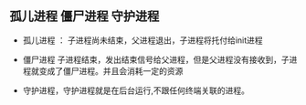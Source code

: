## 孤儿进程 僵尸进程 守护进程

- 孤儿进程 ： 子进程尚未结束，父进程退出，子进程将托付给init进程

- 僵尸进程 子进程结束，发出结束信号给父进程，但是父进程没有接收到，子进程就变成了僵尸进程。并且会消耗一定的资源

- 守护进程，守护进程就是在后台运行,不跟任何终端关联的进程。
